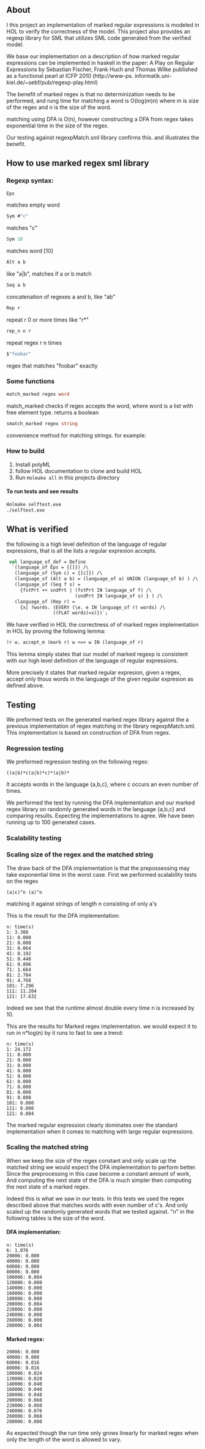 ## About
I this project an implementation of marked regular expressions is modeled in HOL to verify the correctness of the model.
This project also provides an regexp library for SML that utilizes SML code generated from the verified model.

We base our implementation on a description of how marked regular expressions can be implemented in haskell in the paper: A Play on Regular Expressions by Sebastian Fischer,
Frank Huch and Thomas Wilke published as a functional pearl at ICFP 2010 (http://www-ps.
informatik.uni-kiel.de/~sebf/pub/regexp-play.html)


The benefit of marked regex is that no determinization needs to be performed, and rung time for matching a word is O(log(m)n) where m is size of the regex and n is the size of the word.

matching using DFA is O(n), however constructing a DFA from regex takes exponential time in the size of the regex.

Our testing against regexpMatch.sml library confirms this. and illustrates the benefit.

## How to use marked regex sml library

### Regexp syntax:

```SML
Eps
```

matches empty word

```SML
Sym #"c"
```

matches "c"

```SML
Sym 10
```

matches word [10]

```SML
Alt a b
```

like "a|b", matches if a or b match

```SML
Seq a b
```

concatenation of regexes a and b, like "ab"

```SML
Rep r
```

repeat r 0 or more times like "r*"

```SML
rep_n n r
```

repeat regex r n times

```SML
$"foobar"
```

regex that matches "foobar" exactly 



### Some functions

```SML
match_marked regex word
```

match_marked  checks if regex accepts the word, where word is a list with free element type. returns a boolean

```SML
smatch_marked regex string
```

convenience method for matching strings. for example: 


### How to build

1) Install polyML
2) follow HOL documentation to clone and build HOL
3) Run ``` Holmake all ``` in this projects directory

#### To run tests and see results

```bash
Holmake selftest.exe
./selftest.exe
```
## What is verified

the following is a high level definition of the language of regular expressions, that is all the lists a regular expresion accepts.

```SML
 val language_of_def = Define
  `(language_of Eps = {[]}) /\
   (language_of (Sym c) = {[c]}) /\
   (language_of (Alt a b) = (language_of a) UNION (language_of b) ) /\
   (language_of (Seq f s) =
     {fstPrt ++ sndPrt | (fstPrt IN language_of f) /\
                         (sndPrt IN language_of s) } ) /\
   (language_of (Rep r) =
     {x| ?words. (EVERY (\e. e IN language_of r) words) /\
                 ((FLAT words)=x)})`;
```
We have verified in HOL the correctness of of marked regex implementation in HOL by proving the following lemma:

```SML
!r w. accept_m (mark r) w <=> w IN (language_of r)
```

This lemma simply states that our model of marked regexp is consistent with our high level definition of the language of regular expressions.

More precisely it states that marked regular expresion, given a regex, accept only thous words in the language of the given regular expresion as defined above.

## Testing

We preformed tests on the generated marked regex library against the a previous implementation of regex matching in the library regexpMatch.sml. This implementation is based on construction of DFA from regex.

### Regression testing

We preformed regression testing on the following regex:
```
((a|b)*c(a|b)*c)*(a|b)*
```

It accepts words in the language {a,b,c}, where c occurs an even number of times.

We performed the test by running the DFA implementation and our marked regex library on randomly generated words in the language  {a,b,c} and comparing results. Expecting the implementations to agree. We have been running up to 100 generated cases.

### Scalability testing


### Scaling size of the regex and the matched string
The draw back of the DFA implementation is that the prepossessing may take exponential time in the worst case.
First we performed scalability tests on the regex

```
(a|ε)^n (a)^n
```

matching it against strings of length n consisting of only a's


This is the result for the DFA implementation:
```
n: time(s)
1: 3.308
11: 0.000
21: 0.008
31: 0.064
41: 0.192
51: 0.448
61: 0.896
71: 1.664
81: 2.784
91: 4.768
101: 7.296
111: 11.204
121: 17.632
```

Indeed we see that the runtime almost double every time n is increased by 10.

This are the results for Marked regex implementation. we would expect it to run in n*log(n) by it runs to fast to see a trend:

```
n: time(s)
1: 24.172
11: 0.000
21: 0.000
31: 0.000
41: 0.000
51: 0.000
61: 0.000
71: 0.000
81: 0.000
91: 0.000
101: 0.000
111: 0.000
121: 0.004

```

The marked regular expression clearly dominates over the standard implementation when it comes to matching with large regular expressions.

### Scaling the matched string

When we keep the size of the regex constant and only scale up the matched string we would expect the DFA implementation to perform better. Since the preprocessing in this case become a constant amount of work, And computing the next state of the DFA is much simpler then computing the next state of a marked regex.

Indeed this is what we saw in our tests. In this tests we used the regex described above that matches words with even number of c's. And only scaled up the randomly generated words that we tested against. "n" in the following tables is the size of the word.

#### DFA implementation:
```
n: time(s)
6: 1.076
20006: 0.000
40006: 0.000
60006: 0.000
80006: 0.000
100006: 0.004
120006: 0.000
140006: 0.000
160006: 0.000
180006: 0.000
200006: 0.004
220006: 0.000
240006: 0.000
260006: 0.000
280006: 0.004
```


#### Marked regex:
```
20006: 0.000
40006: 0.008
60006: 0.016
80006: 0.016
100006: 0.024
120006: 0.028
140006: 0.040
160006: 0.040
180006: 0.048
200006: 0.060
220006: 0.060
240006: 0.076
260006: 0.068
280006: 0.080
```

As expected though the run time only grows linearly for marked regex when only the length of the word is allowed to vary.